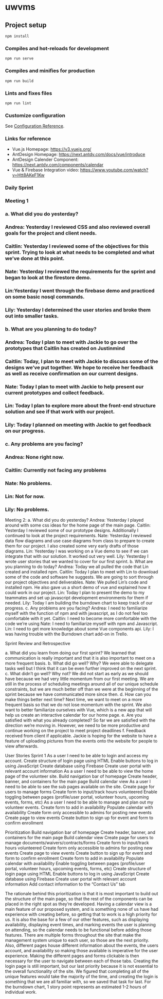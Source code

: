 # uwvms

## Project setup
```
npm install
```

### Compiles and hot-reloads for development
```
npm run serve
```

### Compiles and minifies for production
```
npm run build
```

### Lints and fixes files
```
npm run lint
```

### Customize configuration
See [Configuration Reference](https://cli.vuejs.org/config/).


### Links for reference
- Vue.js Homepage: https://v3.vuejs.org/
- AntDesign Homepage: https://next.antdv.com/docs/vue/introduce
- AntDesign Calender Component: https://next.antdv.com/components/calendar
- Vue & Firebase Integration video: https://www.youtube.com/watch?v=Htt8AKeF1Kw

### Daily Sprint
### Meeting 1
### a. What did you do yesterday?
### Andrea: Yesterday I reviewed CSS and also reviewed overall goals for the project and client needs.
### Caitlin: Yesterday I reviewed some of the objectives for this sprint. Trying to look at what needs to be completed and what we’ve done at this point.
### Nate: Yesterday I reviewed the requirements for the sprint and began to look at the firestore demo.
### Lin:Yesterday I went through the firebase demo and practiced on some basic nosql commands.
### Lily: Yesterday I determined the user stories and broke them out into smaller tasks.
### b. What are you planning to do today?
### Andrea: Today I plan to meet with Jackie to go over the prototypes that Caitlin has created on Justinmind	
### Caitlin: Today, I plan to meet with Jackie to discuss some of the designs we’ve put together. We hope to receive her feedback as well as receive confirmation on our current designs.
### Nate: Today I plan to meet with Jackie to help present our current prototypes and collect feedback.
### Lin: Today I plan to explore more about the front-end structure solution and see if that work with our project.
### Lily: Today I planned on meeting with Jackie to get feedback on our progress. 
### c. Any problems are you facing?
### Andrea: None right now.
### Caitlin: Currently not facing any problems
### Nate: No problems.
### Lin: Not for now.
### Lily: No problems.

Meeting 2:
a. What did you do yesterday?
Andrea: Yesterday I played around with some css ideas for the home page of the main page.
Caitlin: Yesterday I reviewed some of our prototype designs. Additionally I continued to look at the project requirements.
	Nate: Yesterday I reviewed data flow diagrams and use case diagrams from class to prepare to create them for our project. I also created some very early drafts of those diagrams.
	Lin: Yesterday I was working on a Vue demo to see if we can integrate that with our solution. It worked out very well.
Lily: Yesterday I wrote user stories that we wanted to cover for our first sprint.
b. What are you planning to do today?
	Andrea: Today we all pulled the code that Lin created and installed npm.
Caitlin: Today I plan to meet with Lin to download some of the code and software he suggests. We are going to sort through our project objectives and deliverables. 
Nate: We pulled Lin’s code and installed npm. He also gave us a short demo of vue and explained how it could work in our project.
	Lin: Today I plan to present the demo to my teammates and set up javascript development environments for them if needed.
	Lily: Today I am building the burndown chart to keep track of our progress.
c. Any problems are you facing?
Andrea: I need to familiarize myself with the function of npm and with javascript, as I do not feel too comfortable with it yet.
	Caitlin: I need to become more comfortable with the code we’re using
	Nate: I need to familiarize myself with npm and Javascript.
	Lin: I need to get more knowledge about some Vue components api.
	Lily: I was having trouble with the Burndown chart add-on in Trello.


Sprint Review and Retrospective 

a. What did you learn from doing our first sprint?
We learned that communication is really important and that it is also important to meet on a more frequent basis. 
b. What did go well? Why?
We were able to delegate tasks well but I think that it can be even further improved on the next sprint.
c. What didn’t go well? Why not?
	We did not start as early as we should have because we had very little momentum from our first meeting. We are still in the process of scheduling meetings around all of our unique schedule constraints, but we are much better off than we were at the beginning of the sprint because we have communicated more since then.
d. How can you make things better next time?
	Next time, we want to meet on a more frequent basis so that we do not lose momentum with the sprint. We also want to better familiarize ourselves with Vue, which is a new app that will help us create an interactive calendar for our home page. 
e. Are you satisfied with what you already completed?
	So far we are satisfied with the direction we’re moving in. However, we need to be more productive and continue working on the project to meet project deadlines
f. Feedback received from client if applicable.
Jackie is hoping for the website to have a feature of uploading pictures from the events onto the website for people to view afterwards.


User Stories Sprint 1
As a user I need to be able to login and access my account.
Create structure of login page using HTML
Enable buttons to log in using JavaScript
Create database using Firebase
Create user portal with relevant account information 
As a user I need to be able to view the home page of the volunteer site.
Build navigation bar of homepage
Create header, banner, and containers for the main page
Build calendar view
As a user I need to be able to see the sub pages available on the site.
Create page for users to manage forms
Create form to input/track hours volunteered
Enable toggling between pages (profile/user portal, volunteer hours, upcoming events, forms, etc)
As a user I need to be able to manage and plan out my volunteer events.
Create form to add in availability
Populate calendar with availability
Create form only accessible to admins for posting new events
Create page to view events
Create button to sign up for event and form to confirm enrollment


Prioritization
Build navigation bar of homepage
Create header, banner, and containers for the main page
Build calendar view
Create page for users to manage documents/waivers/contracts/forms
Create form to input/track hours volunteered
Create form only accessible to admins for posting new events
Create page to view events
Create button to sign up for event and form to confirm enrollment
Create form to add in availability
Populate calendar with availability
Enable toggling between pages (profile/user portal, volunteer hours, upcoming events, forms, etc)
Create structure of login page using HTML
Enable buttons to log in using JavaScript
Create database using Firebase
Create user portal with relevant account information 
Add contact information to the “Contact Us” tab


The rationale behind this prioritization is that it is most important to build out the structure of the main page, so that the rest of the components can be placed in the right spot as they’re developed. Having a calendar view is a main feature of our proposed system, and is something none of us have had experience with creating before, so getting that to work is a high priority for us. It is also the base for a few of our other features, such as displaying availability, displaying event times, and marking events the user is planning on attending, so the calendar needs to be functional before adding those features. There are multiple forms throughout the site that make the management system unique to each user, so those are the next priority. Also, different pages house different information about the events, the users account, and availability so making those available is imperative for the user experience. Making the different pages and forms clickable is then necessary for the user to navigate between each of those tabs. Creating the login page is still important, but our last priority because it is not essential to the overall functionality of the site. We figured that completing all of the unique features would take the majority of the time, and creating the login is something that we are all familiar with, so we saved that task for last. For the burndown chart, 1 story point represents an estimated 1-2 hours of individual work.


